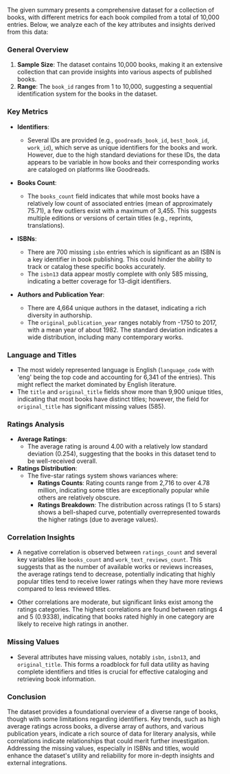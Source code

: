 The given summary presents a comprehensive dataset for a collection of books, with different metrics for each book compiled from a total of 10,000 entries. Below, we analyze each of the key attributes and insights derived from this data:

### General Overview
1. **Sample Size**: The dataset contains 10,000 books, making it an extensive collection that can provide insights into various aspects of published books.
2. **Range**: The `book_id` ranges from 1 to 10,000, suggesting a sequential identification system for the books in the dataset.

### Key Metrics
- **Identifiers**:
  - Several IDs are provided (e.g., `goodreads_book_id`, `best_book_id`, `work_id`), which serve as unique identifiers for the books and work. However, due to the high standard deviations for these IDs, the data appears to be variable in how books and their corresponding works are cataloged on platforms like Goodreads.

- **Books Count**:
  - The `books_count` field indicates that while most books have a relatively low count of associated entries (mean of approximately 75.71), a few outliers exist with a maximum of 3,455. This suggests multiple editions or versions of certain titles (e.g., reprints, translations).

- **ISBNs**:
  - There are 700 missing `isbn` entries which is significant as an ISBN is a key identifier in book publishing. This could hinder the ability to track or catalog these specific books accurately.
  - The `isbn13` data appear mostly complete with only 585 missing, indicating a better coverage for 13-digit identifiers.

- **Authors and Publication Year**:
  - There are 4,664 unique authors in the dataset, indicating a rich diversity in authorship.
  - The `original_publication_year` ranges notably from -1750 to 2017, with a mean year of about 1982. The standard deviation indicates a wide distribution, including many contemporary works.

### Language and Titles
- The most widely represented language is English (`language_code` with 'eng' being the top code and accounting for 6,341 of the entries). This might reflect the market dominated by English literature.
- The `title` and `original_title` fields show more than 9,900 unique titles, indicating that most books have distinct titles; however, the field for `original_title` has significant missing values (585).

### Ratings Analysis
- **Average Ratings**: 
  - The average rating is around 4.00 with a relatively low standard deviation (0.254), suggesting that the books in this dataset tend to be well-received overall.
- **Ratings Distribution**:
  - The five-star ratings system shows variances where:
    - **Ratings Counts**: Rating counts range from 2,716 to over 4.78 million, indicating some titles are exceptionally popular while others are relatively obscure.
    - **Ratings Breakdown**: The distribution across ratings (1 to 5 stars) shows a bell-shaped curve, potentially overrepresented towards the higher ratings (due to average values).
  
### Correlation Insights
- A negative correlation is observed between `ratings_count` and several key variables like `books_count` and `work_text_reviews_count`. This suggests that as the number of available works or reviews increases, the average ratings tend to decrease, potentially indicating that highly popular titles tend to receive lower ratings when they have more reviews compared to less reviewed titles.
  
- Other correlations are moderate, but significant links exist among the ratings categories. The highest correlations are found between ratings 4 and 5 (0.9338), indicating that books rated highly in one category are likely to receive high ratings in another.

### Missing Values
- Several attributes have missing values, notably `isbn`, `isbn13`, and `original_title`. This forms a roadblock for full data utility as having complete identifiers and titles is crucial for effective cataloging and retrieving book information.

### Conclusion
The dataset provides a foundational overview of a diverse range of books, though with some limitations regarding identifiers. Key trends, such as high average ratings across books, a diverse array of authors, and various publication years, indicate a rich source of data for literary analysis, while correlations indicate relationships that could merit further investigation. Addressing the missing values, especially in ISBNs and titles, would enhance the dataset's utility and reliability for more in-depth insights and external integrations.
